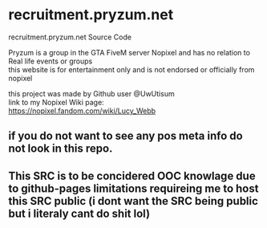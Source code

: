 # recruitment.pryzum.net
recruitment.pryzum.net Source Code<br>

Pryzum is a group in the GTA FiveM server Nopixel and has no relation to Real life events or groups <br>
this website is for entertainment only and is not endorsed or officially from nopixel
<br>

this project was made by Github user @UwUtisum <br>
link to my Nopixel Wiki page: <br>
https://nopixel.fandom.com/wiki/Lucy_Webb

## if you do not want to see any pos meta info do not look in this repo.

## This SRC is to be concidered OOC knowlage due to github-pages limitations requireing me to host this SRC public (i dont want the SRC being public but i literaly cant do shit lol)
